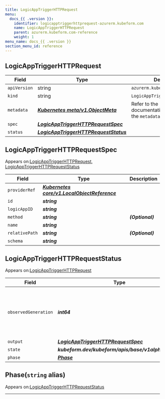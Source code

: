 ```yaml
---
title: LogicAppTriggerHTTPRequest
menu:
  docs_{{ .version }}:
    identifier: logicapptriggerhttprequest-azurerm.kubeform.com
    name: LogicAppTriggerHTTPRequest
    parent: azurerm.kubeform.com-reference
    weight: 1
menu_name: docs_{{ .version }}
section_menu_id: reference
---
```


## LogicAppTriggerHTTPRequest
| Field | Type | Description |
| ------ | ----- | ----------- |
| `apiVersion` | string | `azurerm.kubeform.com/v1alpha1` |
|    `kind` | string | `LogicAppTriggerHTTPRequest` |
| `metadata` | ***[Kubernetes meta/v1.ObjectMeta](https://kubernetes.io/docs/reference/generated/kubernetes-api/v1.13/#objectmeta-v1-meta)***|Refer to the Kubernetes API documentation for the fields of the `metadata` field.|
| `spec` | ***[LogicAppTriggerHTTPRequestSpec](#logicapptriggerhttprequestspec)***||
| `status` | ***[LogicAppTriggerHTTPRequestStatus](#logicapptriggerhttprequeststatus)***||
## LogicAppTriggerHTTPRequestSpec

Appears on:[LogicAppTriggerHTTPRequest](#logicapptriggerhttprequest), [LogicAppTriggerHTTPRequestStatus](#logicapptriggerhttprequeststatus)

| Field | Type | Description |
| ------ | ----- | ----------- |
| `providerRef` | ***[Kubernetes core/v1.LocalObjectReference](https://kubernetes.io/docs/reference/generated/kubernetes-api/v1.13/#localobjectreference-v1-core)***||
| `id` | ***string***||
| `logicAppID` | ***string***||
| `method` | ***string***| ***(Optional)*** |
| `name` | ***string***||
| `relativePath` | ***string***| ***(Optional)*** |
| `schema` | ***string***||
## LogicAppTriggerHTTPRequestStatus

Appears on:[LogicAppTriggerHTTPRequest](#logicapptriggerhttprequest)

| Field | Type | Description |
| ------ | ----- | ----------- |
| `observedGeneration` | ***int64***| ***(Optional)*** Resource generation, which is updated on mutation by the API Server.|
| `output` | ***[LogicAppTriggerHTTPRequestSpec](#logicapptriggerhttprequestspec)***| ***(Optional)*** |
| `state` | ***kubeform.dev/kubeform/apis/base/v1alpha1.State***| ***(Optional)*** |
| `phase` | ***[Phase](#phase)***| ***(Optional)*** |
## Phase(`string` alias)

Appears on:[LogicAppTriggerHTTPRequestStatus](#logicapptriggerhttprequeststatus)

---
